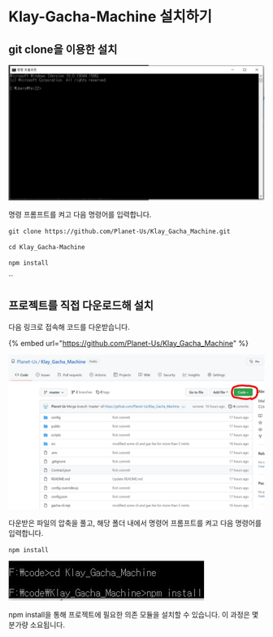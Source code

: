 # Klay-Gacha-Machine 설치하기



## git clone을 이용한 설치

![](../.gitbook/assets/cmd.JPG)

명령 프롬프트를 켜고 다음 명령어를 입력합니다.   &#x20;

&#x20;`git clone https://github.com/Planet-Us/Klay_Gacha_Machine.git`

&#x20;`cd Klay_Gacha-Machine`

&#x20;`npm install`

``

## 프로젝트를 직접 다운로드해 설치

다음 링크로 접속해 코드를 다운받습니다.

{% embed url="https://github.com/Planet-Us/Klay_Gacha_Machine" %}

![Code 버튼을 클릭하면 zip 파일로 다운로드받으실 수 있습니다](../.gitbook/assets/깃헙1.JPG)

&#x20;다운받은 파일의 압축을 풀고, 해당 폴더 내에서 명령어 프롬프트를 켜고 다음 명령어를 입력합니다.

`npm install`

![](../.gitbook/assets/설치1.JPG)

npm install을 통해 프로젝트에 필요한 의존 모듈을 설치할 수 있습니다. 이 과정은 몇분가량 소요됩니다.
